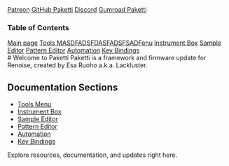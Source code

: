 <link rel="stylesheet" href="dark-mode.css">

<div class="sidebar-links">
   <a href="http://patreon.com/esaruoho" target="_blank">Patreon</a>
   <a href="https://github.com/esaruoho/org.lackluster.Paketti.xrnx/" target="_blank">GitHub Paketti</a>
   <a href="https://discord.gg/Qex7k5j4wG" target="_blank">Discord</a>
   <a href="https://lackluster.gumroad.com/l/paketti" target="_blank">Gumroad Paketti</a>
   <h3>Table of Contents</h3>
   <a href="README.md">Main page</a>
   <a href="docs/01-ToolsMenu.md">Tools MASDFADSFDASFADSFSADFenu</a>
   <a href="docs/02-InstrumentBox.md">Instrument Box</a>
   <a href="docs/03-SampleEditor.md">Sample Editor</a>
   <a href="docs/04-PatternEditor.md">Pattern Editor</a>
   <a href="docs/05-Automation.md">Automation</a>
   <a href="docs/22-KeyBindings.md">Key Bindings</a>
</div>

<main>
   # Welcome to Paketti
   Paketti is a framework and firmware update for Renoise, created by Esa Ruoho a.k.a. Lackluster.

   ## Documentation Sections
   - [Tools Menu](docs/01-ToolsMenu.md)
   - [Instrument Box](docs/02-InstrumentBox.md)
   - [Sample Editor](docs/03-SampleEditor.md)
   - [Pattern Editor](docs/04-PatternEditor.md)
   - [Automation](docs/05-Automation.md)
   - [Key Bindings](docs/22-KeyBindings.md)

   Explore resources, documentation, and updates right here.
</main>
